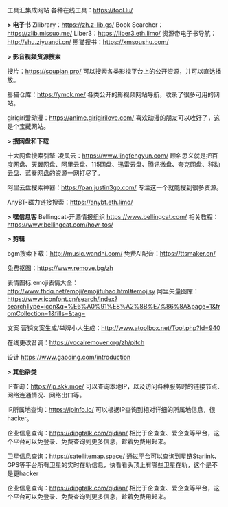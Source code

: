 工具汇集成网站
各种在线工具：https://tool.lu/

**> 电子书**
Zilibrary：https://zh.z-lib.gs/
Book Searcher：https://zlib.missuo.me/
Liber3：https://liber3.eth.limo/
资源帝电子书导航：http://shu.ziyuandi.cn/
熊猫搜书：https://xmsoushu.com/


**> 影音视频资源搜索**

搜片：https://soupian.pro/
可以搜索各类影视平台上的公开资源，并可以直达播放。

影猫仓库：https://ymck.me/
各类公开的影视频网站导航，收录了很多可用的网站。

girigiri爱动漫：https://anime.girigirilove.com/
喜欢动漫的朋友可以收好了，这是个宝藏网站。

**> 搜网盘和下载**

十大网盘搜索引擎-凌风云：https://www.lingfengyun.com/
顾名思义就是把百度网盘、天翼网盘、阿里云盘、115网盘、迅雷云盘、腾讯微盘、夸克网盘、移动云盘、蓝奏网盘的资源一网打尽了。

阿里云盘搜索神器：https://pan.justin3go.com/
专注这一个就能搜到很多资源。

AnyBT-磁力链接搜索：https://anybt.eth.limo/

**> 嘿信息客**
Bellingcat-开源情报组织 https://www.bellingcat.com/
相关教程：https://www.bellingcat.com/how-tos/

**> 剪辑**

bgm搜索下载：http://music.wandhi.com/
免费AI配音：https://ttsmaker.cn/

免费抠图：https://www.remove.bg/zh

表情图标
emoji表情大全：http://www.fhdq.net/emoji/emojifuhao.html#emojisy
阿里矢量图库：https://www.iconfont.cn/search/index?searchType=icon&q=%E6%A0%91%E8%A2%8B%E7%86%8A&page=1&fromCollection=1&fills=&tag=

文案
营销文案生成/举牌小人生成：http://www.atoolbox.net/Tool.php?Id=940

在线更改音调：https://vocalremover.org/zh/pitch

设计
https://www.gaoding.com/introduction

**> 其他杂类**

IP查询：https://ip.skk.moe/
可以查询本地IP，以及访问各种服务时的链接节点、网络连通情况、网络出口等。

IP所属地查询：https://ipinfo.io/
可以根据IP查询到相对详细的所属地信息，很hacker。

企业信息查询：https://dingtalk.com/qidian/
相比于企查查、爱企查等平台，这个平台可以免登录、免费查询到更多信息，趁着免费用起来。

卫星信息查询：https://satellitemap.space/
通过平台可以查询到星链Starlink、GPS等平台所有卫星的实时在轨信息，快看看头顶上有哪些卫星在轨，这个是不是更hacker

企业信息查询：https://dingtalk.com/qidian/
相比于企查查、爱企查等平台，这个平台可以免登录、免费查询到更多信息，趁着免费用起来。
